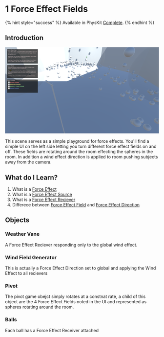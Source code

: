 # 1 Force Effect Fields

{% hint style="success" %}
Available in PhysKit [Complete](https://prf.hn/l/rpoyznk).
{% endhint %}

## Introduction

![](<../../../../.gitbook/assets/image (153).png>)

This scene serves as a simple playground for force effects. You'll find a simple UI on the left side letting you turn different force effect fields on and off. These fields are rotating around the room effecting the spheres in the room. In addition a wind effect direction is applied to room pushing subjects away from the camera.

## What do I Learn?

1. What is a [Force Effect](../../api/force-effects.md)
2. What is a [Force Effect Source](../../components/force-effect-source/)
3. What is a [Force Effect Reciever](../../components/force-effect-reciever.md)&#x20;
4. Differece between [Force Effect Field](../../components/force-effect-source/force-effect-field.md) and [Force Effect Direction](../../components/force-effect-source/force-effect-direction.md)

## Objects

### Weather Vane

A Force Effect Reciever responding only to the global wind effect.

### Wind Field Generator

This is actually a Force Effect Direction set to global and applying the Wind Effect to all recievers

### Pivot

The pivot game obejct simply rotates at a constnat rate, a child of this object are the 4 Force Effect Fields noted in the UI and represented as spheres rotating around the room.

### Balls

Each ball has a Force Effect Receiver attached&#x20;
